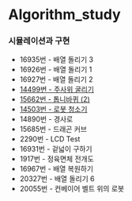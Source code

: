 # Algorithm_study

### 시뮬레이션과 구현

* 16935번 - 배열 돌리기 3
* 16926번 - 배열 돌리기 1
* 16927번 - 배열 돌리기 2
* [14499번 - 주사위 굴리기](https://github.com/eldhdpswl/study-algorithim/blob/main/backjoon/python/%EC%8B%9C%EB%AE%AC%EB%A0%88%EC%9D%B4%EC%85%98%2C%EA%B5%AC%ED%98%84/14499.py)
* [15662번 - 톱니바퀴 (2)](https://github.com/eldhdpswl/study-algorithim/blob/main/backjoon/python/%EC%8B%9C%EB%AE%AC%EB%A0%88%EC%9D%B4%EC%85%98%2C%EA%B5%AC%ED%98%84/15662.py)
* [14503번 - 로봇 청소기](https://github.com/eldhdpswl/study-algorithim/backjoon/python/%EC%8B%9C%EB%AE%AC%EB%A0%88%EC%9D%B4%EC%85%98%2C%EA%B5%AC%ED%98%84/14503.py)
* 14890번 - 경사로
* 15685번 - 드래곤 커브
* 2290번 - LCD Test
* 16931번 - 겉넓이 구하기
* 1917번 - 정육면체 전개도
* 16967번 - 배열 복원하기
* 20327번 - 배열 돌리기 6
* 20055번 - 컨베이어 벨트 위의 로봇

